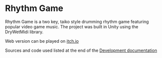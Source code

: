 # Rhythm Game
Rhythm Game is a two key, taiko style drumming rhythm game featuring popular video game music. The project was built in Unity using the DryWetMidi library. 

Web version can be played on [itch.io](https://flowerbath.itch.io/rhythm-game)

Sources and code used listed at the end of the [Development documentation](https://github.com/JachymT/RhythmGame/blob/main/Jachym%20Tolar%20Component%203.pdf) 
